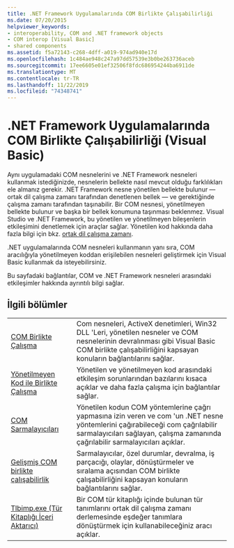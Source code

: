```yaml
---
title: .NET Framework Uygulamalarında COM Birlikte Çalışabilirliği
ms.date: 07/20/2015
helpviewer_keywords:
- interoperability, COM and .NET framework objects
- COM interop [Visual Basic]
- shared components
ms.assetid: f5a72143-c268-4dff-a019-974ad940e17d
ms.openlocfilehash: 1c484ae948c247a97dd57539e3b0be263736aceb
ms.sourcegitcommit: 17ee6605e01ef32506f8fdc686954244ba6911de
ms.translationtype: MT
ms.contentlocale: tr-TR
ms.lasthandoff: 11/22/2019
ms.locfileid: "74348741"
---
```

# <a name="com-interoperability-in-net-framework-applications-visual-basic"></a>.NET Framework Uygulamalarında COM Birlikte Çalışabilirliği (Visual Basic)

Aynı uygulamadaki COM nesnelerini ve .NET Framework nesneleri kullanmak istediğinizde, nesnelerin bellekte nasıl mevcut olduğu farklılıkları ele almanız gerekir. .NET Framework nesne yönetilen bellekte bulunur — ortak dil çalışma zamanı tarafından denetlenen bellek — ve gerektiğinde çalışma zamanı tarafından taşınabilir. Bir COM nesnesi, yönetilmeyen bellekte bulunur ve başka bir bellek konumuna taşınması beklenmez. Visual Studio ve .NET Framework, bu yönetilen ve yönetilmeyen bileşenlerin etkileşimini denetlemek için araçlar sağlar. Yönetilen kod hakkında daha fazla bilgi için bkz. [ortak dil çalışma zamanı](../../../standard/clr.md).

.NET uygulamalarında COM nesneleri kullanmanın yanı sıra, COM aracılığıyla yönetilmeyen koddan erişilebilen nesneleri geliştirmek için Visual Basic kullanmak da isteyebilirsiniz.

Bu sayfadaki bağlantılar, COM ve .NET Framework nesneleri arasındaki etkileşimler hakkında ayrıntılı bilgi sağlar.

## <a name="related-sections"></a>İlgili bölümler

| | |
|---------|---------|
| [COM Birlikte Çalışma](../../../visual-basic/programming-guide/com-interop/index.md) | Com nesneleri, ActiveX denetimleri, Win32 DLL 'Leri, yönetilen nesneler ve COM nesnelerinin devralınması gibi Visual Basic COM birlikte çalışabilirliğini kapsayan konuların bağlantılarını sağlar. |
| [Yönetilmeyen Kod ile Birlikte Çalışma](../../../framework/interop/index.md) | Yönetilen ve yönetilmeyen kod arasındaki etkileşim sorunlarından bazılarını kısaca açıklar ve daha fazla çalışma için bağlantılar sağlar. |
| [COM Sarmalayıcıları](../../../standard/native-interop/com-wrappers.md) | Yönetilen kodun COM yöntemlerine çağrı yapmasına izin veren ve com 'un .NET nesne yöntemlerini çağırabileceği com çağrılabilir sarmalayıcıları sağlayan, çalışma zamanında çağrılabilir sarmalayıcıları açıklar. |
| [Gelişmiş COM birlikte çalışabilirlik](../../../framework/interop/index.md) | Sarmalayıcılar, özel durumlar, devralma, iş parçacığı, olaylar, dönüştürmeler ve sıralama açısından COM birlikte çalışabilirliğini kapsayan konuların bağlantılarını sağlar. |
| [Tlbimp.exe (Tür Kitaplığı İçeri Aktarıcı)](../../../framework/tools/tlbimp-exe-type-library-importer.md) | Bir COM tür kitaplığı içinde bulunan tür tanımlarını ortak dil çalışma zamanı derlemesinde eşdeğer tanımlara dönüştürmek için kullanabileceğiniz aracı açıklar. |
